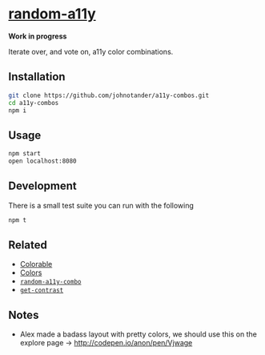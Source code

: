# [random-a11y](http://www.randoma11y.com)

__Work in progress__

Iterate over, and vote on, a11y color combinations.

## Installation

```sh
git clone https://github.com/johnotander/a11y-combos.git
cd a11y-combos
npm i
```

## Usage

```sh
npm start
open localhost:8080
```

## Development

There is a small test suite you can run with the following

```sh
npm t
```

## Related

- [Colorable](http://jxnblk.com/colorable)
- [Colors](http://clrs.cc)
- [`random-a11y-combo`](https://github.com/johnotander/random-a11y-combo)
- [`get-contrast`](https://github.com/johnotander/get-contrast) 

## Notes

- Alex made a badass layout with pretty colors, we should use this on the explore page -> <http://codepen.io/anon/pen/Vjwage>
